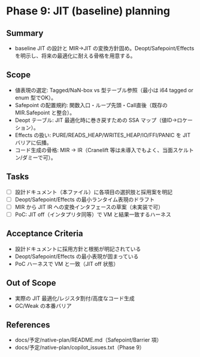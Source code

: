 # Phase 9: JIT (baseline) planning

## Summary
- baseline JIT の設計と MIR→JIT の変換方針固め。Deopt/Safepoint/Effects を明示し、将来の最適化に耐える骨格を用意する。

## Scope
- 値表現の選定: Tagged/NaN-box vs 型テーブル参照（最小は i64 tagged or enum 型でOK）。
- Safepoint の配置規約: 関数入口・ループ先頭・Call直後（既存の MIR.Safepoint と整合）。
- Deopt テーブル: JIT 最適化時に巻き戻すための SSA マップ（値ID→ロケーション）。
- Effects の扱い: PURE/READS_HEAP/WRITES_HEAP/IO/FFI/PANIC を JIT バリアに伝播。
- コード生成の骨格: MIR → IR（Cranelift 等は未導入でもよく、当面スケルトン/ダミーで可）。

## Tasks
- [ ] 設計ドキュメント（本ファイル）に各項目の選択肢と採用案を明記
- [ ] Deopt/Safepoint/Effects の最小ランタイム表現のドラフト
- [ ] MIR から JIT IR への変換インタフェースの草案（未実装で可）
- [ ] PoC: JIT off（インタプリタ同等）で VM と結果一致するハーネス

## Acceptance Criteria
- 設計ドキュメントに採用方針と根拠が明記されている
- Deopt/Safepoint/Effects の最小表現が固まっている
- PoC ハーネスで VM と一致（JIT off 状態）

## Out of Scope
- 実際の JIT 最適化/レジスタ割付/高度なコード生成
- GC/Weak の本番バリア

## References
- docs/予定/native-plan/README.md（Safepoint/Barrier 項）
- docs/予定/native-plan/copilot_issues.txt（Phase 9）
